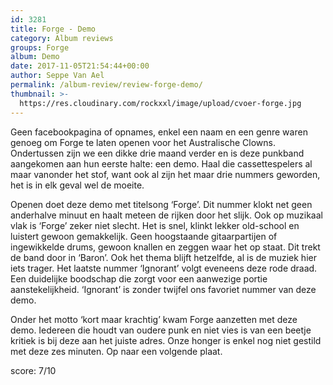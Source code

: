 ```yaml
---
id: 3281
title: Forge - Demo
category: Album reviews
groups: Forge
album: Demo
date: 2017-11-05T21:54:44+00:00
author: Seppe Van Ael
permalink: /album-review/review-forge-demo/
thumbnail: >-
  https://res.cloudinary.com/rockxxl/image/upload/cvoer-forge.jpg
---
```

Geen facebookpagina of opnames, enkel een naam en een genre waren genoeg om Forge te laten openen voor het Australische Clowns. Ondertussen zijn we een dikke drie maand verder en is deze punkband aangekomen aan hun eerste halte: een demo. Haal die cassettespelers al maar vanonder het stof, want ook al zijn het maar drie nummers geworden, het is in elk geval wel de moeite.

Openen doet deze demo met titelsong ‘Forge’. Dit nummer klokt net geen anderhalve minuut en haalt meteen de rijken door het slijk. Ook op muzikaal vlak is ‘Forge’ zeker niet slecht. Het is snel, klinkt lekker old-school en luistert gewoon gemakkelijk. Geen hoogstaande gitaarpartijen of ingewikkelde drums, gewoon knallen en zeggen waar het op staat. Dit trekt de band door in ‘Baron’. Ook het thema blijft hetzelfde, al is de muziek hier iets trager. Het laatste nummer ‘Ignorant’ volgt eveneens deze rode draad. Een duidelijke boodschap die zorgt voor een aanwezige portie aanstekelijkheid. ‘Ignorant’ is zonder twijfel ons favoriet nummer van deze demo.

Onder het motto ‘kort maar krachtig’ kwam Forge aanzetten met deze demo. Iedereen die houdt van oudere punk en niet vies is van een beetje kritiek is bij deze aan het juiste adres. Onze honger is enkel nog niet gestild met deze zes minuten. Op naar een volgende plaat.

score: 7/10
